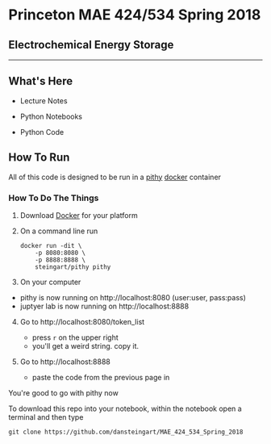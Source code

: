 # Princeton MAE 424/534 Spring 2018
## Electrochemical Energy Storage
---
## What's Here
- Lecture Notes

- Python Notebooks

- Python Code


## How To Run
All of this code is designed to be run in a [pithy](https://github.com/dansteingart/pithy) [docker]() container 
### How To Do The Things
1. Download [Docker](https://www.docker.com/community-edition) for your platform

2. On a command line run
    ```
    docker run -dit \
        -p 8080:8080 \
        -p 8888:8888 \
        steingart/pithy pithy
    ```
    
3. On your computer 
 - pithy is now running on http://localhost:8080 (user:user, pass:pass) 
 - juptyer lab is now running on http://localhost:8888 

4. Go to http://localhost:8080/token_list
    - press `r` on the upper right
    - you'll get a weird string. copy it.

5. Go to http://localhost:8888
    - paste the code from the previous page in
    
You're good to go with pithy now
    
To download this repo into your notebook, within the notebook open a terminal and then type
```
git clone https://github.com/dansteingart/MAE_424_534_Spring_2018
````